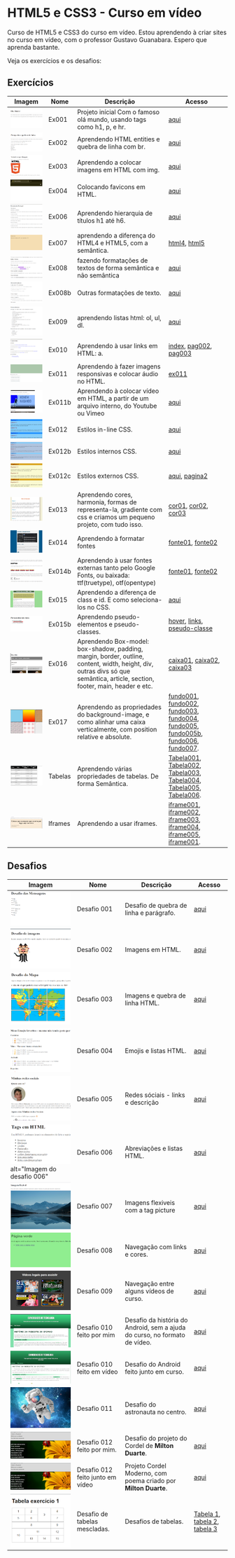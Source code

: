 # HTML5 e CSS3 - Curso em vídeo
 Curso de HTML5 e CSS3 do curso em vídeo. Estou aprendendo à criar sites no curso em vídeo, com o professor Gustavo Guanabara. Espero que aprenda bastante. 

Veja os exercícios e os desafios:

## Exercícios

| Imagem | Nome | Descrição | Acesso |
| --------- |----|-------| -------- |
| <img src="img/ex001.png" alt="Imagem do exercício 001"> | Ex001 | Projeto inícial Com o famoso olá mundo, usando tags como h1, p, e hr.| [aqui](https://pedro-makoski.github.io/html-css-cursoemvideo/exercicios/ex001) |
| <img src="img/ex002.png" alt="Imagem do exercício 002"> | Ex002 | Aprendendo HTML entities e quebra de linha com br. | [aqui](https://pedro-makoski.github.io/html-css-cursoemvideo/exercicios/ex002) |
| <img src="img/ex003.png" alt="Imagem do exercício 003"> | Ex003 | Aprendendo a colocar imagens em HTML com img. | [aqui](https://pedro-makoski.github.io/html-css-cursoemvideo/exercicios/ex003) |
| <img src="img/ex004.png" alt="Imagem do exercício 004"> | Ex004 | Colocando favicons em HTML. | [aqui](https://pedro-makoski.github.io/html-css-cursoemvideo/exercicios/ex004) |
| <img src="img/ex006.png" alt="Imagem do exercício 006"> | Ex006 | Aprendendo hierarquia de títulos h1 até h6. | [aqui](https://pedro-makoski.github.io/html-css-cursoemvideo/exercicios/ex006) |
| <img src="img/ex007.png" alt="Imagem do exercício 007"> | Ex007 | aprendendo a diferença do HTML4 e HTML5, com a semântica. | [html4](https://pedro-makoski.github.io/html-css-cursoemvideo/exercicios/ex007/html4.html), [html5](https://pedro-makoski.github.io/html-css-cursoemvideo/exercicios/ex007/html5.html) |
| <img src="img/ex008.png" alt="Imagem do exercício 008"> | Ex008 | fazendo formatações de textos de forma semântica e não semântica | [aqui](https://pedro-makoski.github.io/html-css-cursoemvideo/exercicios/ex008) |
| <img src="img/ex008b.png" alt="Imagem do exercício 008b"> | Ex008b | Outras formatações de texto. | [aqui](https://pedro-makoski.github.io/html-css-cursoemvideo/exercicios/ex008b) |
| <img src="img/ex009.png" alt="Imagem do exercício 009"> | Ex009 | aprendendo listas html: ol, ul, dl. | [aqui](https://pedro-makoski.github.io/html-css-cursoemvideo/exercicios/ex009) |
| <img src="img/ex010.png" alt="Imagem do exercício 010"> | Ex010 | Aprendendo à usar links em HTML: a. | [index](https://pedro-makoski.github.io/html-css-cursoemvideo/exercicios/ex010), [pag002](https://pedro-makoski.github.io/html-css-cursoemvideo/exercicios/ex010/pag002.html), [pag003](https://pedro-makoski.github.io/html-css-cursoemvideo/exercicios/ex010/noticias/pag003.html) |
| <img src="img/ex011.png" alt="Imagem do exercício 011"> | Ex011 | Aprendendo à fazer imagens responsivas e colocar áudio no HTML. | [ex011](https://pedro-makoski.github.io/html-css-cursoemvideo/exercicios/ex011) |
| <img src="img/ex011b.png" alt="Imagem do exercício 011b"> | Ex011b | Aprendendo à colocar vídeo em HTML, a partir de um arquivo interno, do Youtube ou Vimeo | [aqui](https://pedro-makoski.github.io/html-css-cursoemvideo/exercicios/ex011b) |
| <img src="img/ex012.png" alt="Imagem do exercício 012"> | Ex012 | Estilos in-line CSS. | [aqui](https://pedro-makoski.github.io/html-css-cursoemvideo/exercicios/ex012) | 
| <img src="img/ex012b.png" alt="Imagem do exercício 012b"> | Ex012b | Estilos internos CSS. | [aqui](https://pedro-makoski.github.io/html-css-cursoemvideo/exercicios/ex012b) |
| <img src="img/ex012c.png" alt="Imagem do exercício 012c"> | Ex012c | Estilos externos CSS. | [aqui](https://pedro-makoski.github.io/html-css-cursoemvideo/exercicios/ex012c), [pagina2](https://pedro-makoski.github.io/html-css-cursoemvideo/exercicios/ex012c/pagina02.html) |
| <img src="img/ex013.png" alt="Imagem do exercício 013"> | Ex013 | Aprendendo cores, harmonia, formas de representa-la, gradiente com css e criamos um pequeno projeto, com tudo isso. | [cor01](https://pedro-makoski.github.io/html-css-cursoemvideo/exercicios/ex013/cor01.html), [cor02](https://pedro-makoski.github.io/html-css-cursoemvideo/exercicios/ex013/cor02.html), [cor03](https://pedro-makoski.github.io/html-css-cursoemvideo/exercicios/ex013/cor03.html) |
| <img src="img/ex014.png" alt="Imagem do exercício 014"> | Ex014 | Aprendendo à formatar fontes | [fonte01](https://pedro-makoski.github.io/html-css-cursoemvideo/exercicios/ex014/fonte01.html), [fonte02](https://pedro-makoski.github.io/html-css-cursoemvideo/exercicios/ex014/fonte02.html) |
| <img src="img/ex014b.png" alt="Imagem do exercício 014b"> | Ex014b | Aprendendo à usar fontes externas tanto pelo Google Fonts, ou baixada: ttf(truetype), otf(opentype) | [fonte01](https://pedro-makoski.github.io/html-css-cursoemvideo/exercicios/ex014b/fonte01.html), [fonte02](https://pedro-makoski.github.io/html-css-cursoemvideo/exercicios/ex014b/fonte02.html) |
| <img src="img/ex015.png" alt="Imagem do exercício 015"> | Ex015 | Aprendendo a diferença de class e id. E como seleciona-los no CSS. | [aqui](https://pedro-makoski.github.io/html-css-cursoemvideo/exercicios/ex015/seletor01.html) |
| <img src="img/ex015b.png" alt="Imagem do exercício 015b"> | Ex015b | Aprendendo pseudo-elementos e pseudo-classes. | [hover](https://pedro-makoski.github.io/html-css-cursoemvideo/exercicios/ex015b/hover.html), [links](https://pedro-makoski.github.io/html-css-cursoemvideo/exercicios/ex015b/links.html), [pseudo-classe](https://pedro-makoski.github.io/html-css-cursoemvideo/exercicios/ex015b/pseudoclasse.html) |
| <img src="img/ex016.png" alt="Imagem do exercício 016"> | Ex016 | Aprendendo Box-model: box-shadow, padding, margin, border, outline, content, width, height, div, outras divs só que semântica, article, section, footer, main, header e etc. | [caixa01](https://pedro-makoski.github.io/html-css-cursoemvideo/exercicios/ex016/caixa01.html), [caixa02](https://pedro-makoski.github.io/html-css-cursoemvideo/exercicios/ex016/caixa02.html), [caixa03](https://pedro-makoski.github.io/html-css-cursoemvideo/exercicios/ex016/caixa03.html) |
| <img src="img/ex017.png" alt="Imagem do exercício 017"> | Ex017 | Aprendendo as propriedades do background-image, e como alinhar uma caixa verticalmente, com position relative e absolute. | [fundo001](https://pedro-makoski.github.io/html-css-cursoemvideo/exercicios/ex017/fundo001.html), [fundo002](https://pedro-makoski.github.io/html-css-cursoemvideo/exercicios/ex017/fundo002.html), [fundo003](https://pedro-makoski.github.io/html-css-cursoemvideo/exercicios/ex017/fundo003.html), [fundo004](https://pedro-makoski.github.io/html-css-cursoemvideo/exercicios/ex017/fundo004.html), [fundo005](https://pedro-makoski.github.io/html-css-cursoemvideo/exercicios/ex017/fundo005.html), [fundo005b](https://pedro-makoski.github.io/html-css-cursoemvideo/exercicios/ex017/fundo005b.html), [fundo006](https://pedro-makoski.github.io/html-css-cursoemvideo/exercicios/ex017/fundo006.html), [fundo007](https://pedro-makoski.github.io/html-css-cursoemvideo/exercicios/ex017/fundo007.html). | 
| <img src="img/ex018.png"> | Tabelas | Aprendendo várias propriedades de tabelas. De forma Semântica. | [Tabela001](https://pedro-makoski.github.io/html-css-cursoemvideo/exercicios/ex018/tabela001.html), [Tabela002](https://pedro-makoski.github.io/html-css-cursoemvideo/exercicios/ex018/tabela002.html), [Tabela003](https://pedro-makoski.github.io/html-css-cursoemvideo/exercicios/ex018/tabela003.html), [Tabela004](https://pedro-makoski.github.io/html-css-cursoemvideo/exercicios/ex018/tabela004.html), [Tabela005](https://pedro-makoski.github.io/html-css-cursoemvideo/exercicios/ex018/tabela005.html), [Tabela006](https://pedro-makoski.github.io/html-css-cursoemvideo/exercicios/ex018/tabela006.html). |
| <img src="img/ex019.png"> | Iframes | Aprendendo a usar iframes. | [iframe001](https://pedro-makoski.github.io/html-css-cursoemvideo/exercicios/ex019/iframe001.html), [iframe002](https://pedro-makoski.github.io/html-css-cursoemvideo/exercicios/ex019/iframe002.html), [iframe003](https://pedro-makoski.github.io/html-css-cursoemvideo/exercicios/ex019/iframe003.html), [iframe004](https://pedro-makoski.github.io/html-css-cursoemvideo/exercicios/ex019/iframe004.html), [iframe005](https://pedro-makoski.github.io/html-css-cursoemvideo/exercicios/ex019/iframe005.html), [iframe001](https://pedro-makoski.github.io/html-css-cursoemvideo/exercicios/ex019/iframe006.html). | 

## Desafios

| Imagem | Nome | Descrição | Acesso |
| ----- | ------ | -------- | ------  |
| <img src="img/d001.png" alt="Imagem do desafio 001"> | Desafio 001 | Desafio de quebra de linha e parágrafo. | [aqui](https://pedro-makoski.github.io/html-css-cursoemvideo/desafios/d001/) | 
| <img src="img/d002.png" alt="Imagem do desafio 002"> | Desafio 002 | Imagens em HTML. | [aqui](https://pedro-makoski.github.io/html-css-cursoemvideo/desafios/d002/) |
| <img src="img/d003.png" alt="Imagem do desafio 003"> | Desafio 003 | Imagens e quebra de linha HTML. | [aqui](https://pedro-makoski.github.io/html-css-cursoemvideo/desafios/d003/) |
| <img src="img/d004.png" alt="Imagem do desafio 004"> | Desafio 004 | Emojis e listas HTML. | [aqui](https://pedro-makoski.github.io/html-css-cursoemvideo/desafios/d004/) |
| <img src="img/d005.png" alt="Imagem do desafio 005"> | Desafio 005 | Redes sóciais - links e descrição | [aqui](https://pedro-makoski.github.io/html-css-cursoemvideo/desafios/d005/) |
| <img src="img/d006.png"> alt="Imagem do desafio 006"| Desafio 006 | Abreviações e listas HTML. | [aqui](https://pedro-makoski.github.io/html-css-cursoemvideo/desafios/d006/) |
| <img src="img/d007.png" alt="Imagem do desafio 007"> | Desafio 007 | Imagens flexiveis com a tag picture | [aqui](https://pedro-makoski.github.io/html-css-cursoemvideo/desafios/d007/) |
| <img src="img/d008.png" alt="Imagem do desafio 008"> | Desafio 008 | Navegação com links e cores. | [aqui](https://pedro-makoski.github.io/html-css-cursoemvideo/desafios/d008/) |
| <img src="img/d009.png" alt="Imagem do desafio 009"> | Desafio 009 | Navegação entre alguns vídeos de curso. | [aqui](https://pedro-makoski.github.io/html-css-cursoemvideo/desafios/d009/) |
| <img src="img/d010-eu.png" alt="Imagem do desafio 010 feito por mim"> | Desafio 010 feito por mim | Desafio da história do Android, sem a ajuda do curso, no formato de vídeo. | [aqui](https://pedro-makoski.github.io/html-css-cursoemvideo/desafios/d010-feitopormim/) |
| <img src="img/d010-em-video.png"  alt="Imagem do desafio 010 feito junto em vídeo"> | Desafio 010 feito em vídeo | Desafio do Android feito junto em curso. | [aqui](https://pedro-makoski.github.io/html-css-cursoemvideo/desafios/d010-feitojuntoemvideo/android.html) |
| <img src="img/d011.png" alt="Imagem do desafio 011"> | Desafio 011 | Desafio do astronauta no centro. | [aqui](https://pedro-makoski.github.io/html-css-cursoemvideo/desafios/d011/) |
| <img src="img/d012.png" alt="Imagem do desafio 012 feito por mim"> | Desafio 012 feito por mim. | Desafio do projeto do Cordel de **Milton Duarte**. | [aqui](https://pedro-makoski.github.io/html-css-cursoemvideo/desafios/d012-feito-por-mim/) |
| <img src="img/d012.png" alt="Imagem do desafio 012 feito junto em vídeo"> | Desafio 012 feito junto em vídeo | Projeto Cordel Moderno, com poema criado por **Milton Duarte**. | [aqui](https://pedro-makoski.github.io/html-css-cursoemvideo/desafios/d012-feito-junto-em-video) |
| <img src="img/d013.png" alt="Imagem do desafio 013"> | Desafio de tabelas mescladas. | Desafios de tabelas. | [Tabela 1](https://pedro-makoski.github.io/html-css-cursoemvideo/desafios/d013/tabela001.html), [tabela 2](https://pedro-makoski.github.io/html-css-cursoemvideo/desafios/d013/tabela002.html), [tabela 3](https://pedro-makoski.github.io/html-css-cursoemvideo/desafios/d013/tabela003.html) |
